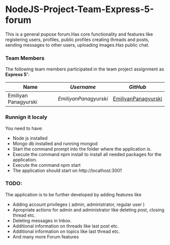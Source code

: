 # NodeJS-Project-Team-Express-5-forum
This is a general pupose forum.Has core functionality and features like registering users, profiles, public profiles creating threads and posts, sending messages to other users, uploading images.Has public chat. 

### Team Members
The following team members participated in the team project assignment as **Express 5'**:

| Name                     | *Username*              | *GitHub*                                                      |
| -------------------------| ------------------------| -------------------------------------------------------------- 
| Emiliyan Panagyurski     | *EmiliyanPanagyurski*   | [EmiliyanPanagyurski](https://github.com/EmiliyanPanagyurski) |

### Runnign it localy
You need to have:
* Node js installed
* Mongo db installed and running mongod
* Start the command prompt into the folder where the application is.
* Execute the command npm install to install all needed packages for the application.
* Execute the command npm start
* The application should start on http://localhost:3001

### TODO:
The application is to be further developed by adding features like 
* Adding account privileges ( admin, administrator, regular user )
* Apropriate actions for admin and administrator like deleting post, closing thread etc.
* Deleting messages in Inbox.
* Additional information on threads like last post etc.
* Additional information on topics like last thread etc.
* And many more Forum features 

